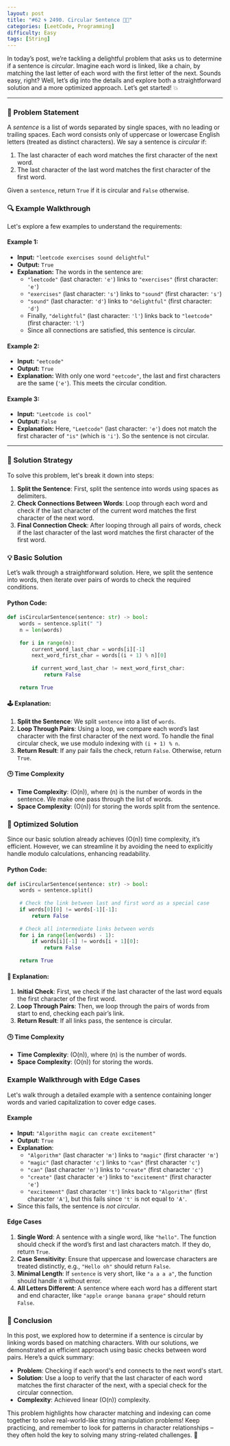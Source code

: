 ```yaml
---
layout: post  
title: "#62 🌀 2490. Circular Sentence 🧠🚀"
categories: [LeetCode, Programming]
difficulty: Easy
tags: [String]
---
```


In today’s post, we’re tackling a delightful problem that asks us to determine if a sentence is *circular*. Imagine each word is linked, like a chain, by matching the last letter of each word with the first letter of the next. Sounds easy, right? Well, let’s dig into the details and explore both a straightforward solution and a more optimized approach. Let’s get started! 💥

---

### 📝 Problem Statement

A *sentence* is a list of words separated by single spaces, with no leading or trailing spaces. Each word consists only of uppercase or lowercase English letters (treated as distinct characters). We say a sentence is *circular* if:
1. The last character of each word matches the first character of the next word.
2. The last character of the last word matches the first character of the first word.

Given a `sentence`, return `True` if it is circular and `False` otherwise.

### 🔍 Example Walkthrough

Let's explore a few examples to understand the requirements:

#### Example 1:
- **Input:** `"leetcode exercises sound delightful"`
- **Output:** `True`
- **Explanation:** The words in the sentence are:
  - `"leetcode"` (last character: `'e'`) links to `"exercises"` (first character: `'e'`)
  - `"exercises"` (last character: `'s'`) links to `"sound"` (first character: `'s'`)
  - `"sound"` (last character: `'d'`) links to `"delightful"` (first character: `'d'`)
  - Finally, `"delightful"` (last character: `'l'`) links back to `"leetcode"` (first character: `'l'`)
  - Since all connections are satisfied, this sentence is circular.

#### Example 2:
- **Input:** `"eetcode"`
- **Output:** `True`
- **Explanation:** With only one word `"eetcode"`, the last and first characters are the same (`'e'`). This meets the circular condition.

#### Example 3:
- **Input:** `"Leetcode is cool"`
- **Output:** `False`
- **Explanation:** Here, `"Leetcode"` (last character: `'e'`) does not match the first character of `"is"` (which is `'i'`). So the sentence is not circular.

---

### 🧠 Solution Strategy

To solve this problem, let's break it down into steps:

1. **Split the Sentence**: First, split the sentence into words using spaces as delimiters.
2. **Check Connections Between Words**: Loop through each word and check if the last character of the current word matches the first character of the next word.
3. **Final Connection Check**: After looping through all pairs of words, check if the last character of the last word matches the first character of the first word.

### 💡 Basic Solution

Let’s walk through a straightforward solution. Here, we split the sentence into words, then iterate over pairs of words to check the required conditions.

#### Python Code:

```python
def isCircularSentence(sentence: str) -> bool:
    words = sentence.split(" ")
    n = len(words)
    
    for i in range(n):
        current_word_last_char = words[i][-1]
        next_word_first_char = words[(i + 1) % n][0]
        
        if current_word_last_char != next_word_first_char:
            return False
    
    return True
```

#### 🕹️ Explanation:

1. **Split the Sentence**: We split `sentence` into a list of `words`.
2. **Loop Through Pairs**: Using a loop, we compare each word’s last character with the first character of the next word. To handle the final circular check, we use modulo indexing with `(i + 1) % n`.
3. **Return Result**: If any pair fails the check, return `False`. Otherwise, return `True`.

#### 🕒 Time Complexity

- **Time Complexity**: \(O(n)\), where \(n\) is the number of words in the sentence. We make one pass through the list of words.
- **Space Complexity**: \(O(n)\) for storing the words split from the sentence.

### 🚀 Optimized Solution

Since our basic solution already achieves \(O(n)\) time complexity, it’s efficient. However, we can streamline it by avoiding the need to explicitly handle modulo calculations, enhancing readability.

#### Python Code:

```python
def isCircularSentence(sentence: str) -> bool:
    words = sentence.split()
    
    # Check the link between last and first word as a special case
    if words[0][0] != words[-1][-1]:
        return False
    
    # Check all intermediate links between words
    for i in range(len(words) - 1):
        if words[i][-1] != words[i + 1][0]:
            return False
    
    return True
```

#### 💨 Explanation:

1. **Initial Check**: First, we check if the last character of the last word equals the first character of the first word.
2. **Loop Through Pairs**: Then, we loop through the pairs of words from start to end, checking each pair’s link.
3. **Return Result**: If all links pass, the sentence is circular.

#### 🕒 Time Complexity
- **Time Complexity**: \(O(n)\), where \(n\) is the number of words.
- **Space Complexity**: \(O(n)\) for storing the words.

### Example Walkthrough with Edge Cases

Let's walk through a detailed example with a sentence containing longer words and varied capitalization to cover edge cases.

#### Example
- **Input:** `"Algorithm magic can create excitement"`
- **Output:** `True`
- **Explanation**:
  - `"Algorithm"` (last character `'m'`) links to `"magic"` (first character `'m'`)
  - `"magic"` (last character `'c'`) links to `"can"` (first character `'c'`)
  - `"can"` (last character `'n'`) links to `"create"` (first character `'c'`)
  - `"create"` (last character `'e'`) links to `"excitement"` (first character `'e'`)
  - `"excitement"` (last character `'t'`) links back to `"Algorithm"` (first character `'A'`), but this fails since `'t'` is not equal to `'A'`.
- Since this fails, the sentence is *not circular*.

#### Edge Cases
1. **Single Word**: A sentence with a single word, like `"hello"`. The function should check if the word’s first and last characters match. If they do, return `True`.
2. **Case Sensitivity**: Ensure that uppercase and lowercase characters are treated distinctly, e.g., `"Hello oh"` should return `False`.
3. **Minimal Length**: If `sentence` is very short, like `"a a a a"`, the function should handle it without error.
4. **All Letters Different**: A sentence where each word has a different start and end character, like `"apple orange banana grape"` should return `False`.

### 📜 Conclusion

In this post, we explored how to determine if a sentence is circular by linking words based on matching characters. With our solutions, we demonstrated an efficient approach using basic checks between word pairs. Here’s a quick summary:

- **Problem**: Checking if each word's end connects to the next word's start.
- **Solution**: Use a loop to verify that the last character of each word matches the first character of the next, with a special check for the circular connection.
- **Complexity**: Achieved linear \(O(n)\) complexity.

This problem highlights how character matching and indexing can come together to solve real-world-like string manipulation problems! Keep practicing, and remember to look for patterns in character relationships – they often hold the key to solving many string-related challenges. 🧩
